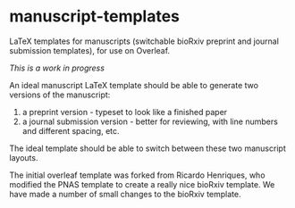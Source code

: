 # manuscript-templates
LaTeX templates for manuscripts (switchable bioRxiv preprint and journal submission templates), for use on Overleaf. 

_This is a work in progress_

An ideal manuscript LaTeX template should be able to generate two versions of the manuscript:

1. a preprint version - typeset to look like a finished paper
2. a journal submission version - better for reviewing, with line numbers and different spacing, etc.

The ideal template should be able to switch between these two manuscript layouts.

The initial overleaf template was forked from Ricardo Henriques, who modified the PNAS template to create a really nice bioRxiv template. We have made a number of small changes to the bioRxiv template.